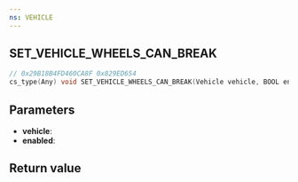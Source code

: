 ```yaml
---
ns: VEHICLE
---
```

## SET_VEHICLE_WHEELS_CAN_BREAK

```c
// 0x29B18B4FD460CA8F 0x829ED654
cs_type(Any) void SET_VEHICLE_WHEELS_CAN_BREAK(Vehicle vehicle, BOOL enabled);
```

## Parameters
* **vehicle**: 
* **enabled**: 

## Return value
